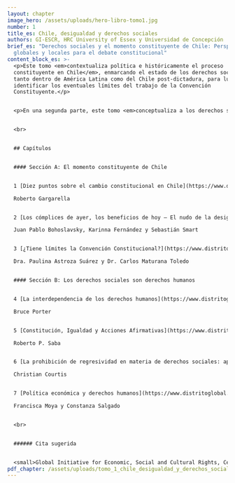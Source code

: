 ```yaml
---
layout: chapter
image_hero: /assets/uploads/hero-libro-tomo1.jpg
number: 1
title_es: Chile, desigualdad y derechos sociales
authors: GI-ESCR, HRC University of Essex y Universidad de Concepción
brief_es: "Derechos sociales y el momento constituyente de Chile: Perspectivas
  globales y locales para el debate constitucional"
content_block_es: >-
  <p>Este tomo <em>contextualiza política e históricamente el proceso
  constituyente en Chile</em>, enmarcando el estado de los derechos sociales
  tanto dentro de América Latina como del Chile post-dictadura, para luego
  identificar los eventuales límites del trabajo de la Convención
  Constituyente.</p>


  <p>En una segunda parte, este tomo <em>conceptualiza a los derechos sociales dentro de un espectro más amplio de los derechos humanos</em>, enfatizando la indivisibilidad e interdependencia que existe entre todos ellos (y por consiguiente desmitificando su comprensión como derechos de segunda generación) y la necesidad de adoptar medidas afirmativas en algunos casos para lograr la igualdad sustantiva. Además, esta sección resalta algunas particularidades de los derechos sociales como la posibilidad de implementación progresiva de aquellas partes de los derechos que no corresponden al contenido mínimo (de ejecución inmediata), la prohibición de regresividad en los sucesivas reformas que se orienten a garantizar derechos sociales y el rol fundamental que juega la política fiscal en la protección de estos derechos en el contexto constitucional.</p>


  <br>


  ## Capítulos


  #### Sección A: El momento constituyente de Chile


  1 [Diez puntos sobre el cambio constitucional en Chile](https://www.distritoglobal.org/assets/uploads/gargarella_diez_puntos_sobre_el_cambio_constitucional.pdf).

  Roberto Gargarella


  2 [Los cómplices de ayer, los beneficios de hoy – El nudo de la desigualdad impuesta por la dictadura](https://www.distritoglobal.org/assets/uploads/bohoslavsky_los_complices_de_ayer_los_beneficios_de_hoy.pdf).

  Juan Pablo Bohoslavsky, Karinna Fernández y Sebastián Smart


  3 [¿Tiene límites la Convención Constitucional?](https://www.distritoglobal.org/assets/uploads/astroza_tiene_limites_la_convencion_constitucional.pdf)

  Dra. Paulina Astroza Suárez y Dr. Carlos Maturana Toledo


  #### Sección B: Los derechos sociales son derechos humanos


  4 [La interdependencia de los derechos humanos](https://www.distritoglobal.org/assets/uploads/porter_la_interdependencia_de_los_derechos_humanos.pdf).

  Bruce Porter


  5 [Constitución, Igualdad y Acciones Afirmativas](https://www.distritoglobal.org/assets/uploads/saba_constitucion_igualdad_y_acciones_afirmativas.pdf).

  Roberto P. Saba


  6 [La prohibición de regresividad en materia de derechos sociales: apuntes introductorios](https://www.distritoglobal.org/assets/uploads/courtis_la_prohibicion_de_regresividad_en_materia_de_derechos_sociales.pdf).

  Christian Courtis


  7 [Política económica y derechos humanos](https://www.distritoglobal.org/assets/uploads/moya_politica_economica_y_derechos_humanos.pdf).

  Francisca Moya y Constanza Salgado


  <br>


  ###### Cita sugerida


  <small>Global Initiative for Economic, Social and Cultural Rights, Centro de Derechos Humanos de la Universidad de Essex y Universidad de Concepción (2021) Derechos sociales y el momento constituyente de Chile: Perspectivas globales y locales para el debate constitucional. Tomo I: Chile, desigualdad y derechos sociales. Santiago, Chile: Global Initiative for Economic, Social and Cultural Rights. DOI: 10.53110/BVOF9600.</small>
pdf_chapter: /assets/uploads/tomo_1_chile_desigualdad_y_derechos_sociales.pdf
---
```

